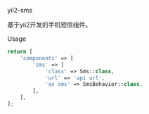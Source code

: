yii2-sms

基于yii2开发的手机短信组件。

Usage
```php
return [   
    'components' => [
        'sms' => [
            'class' => Sms::class,
            'url' => 'api url',
            'as sms' => SmsBehavior::class,
        ],
    ],
];
```



